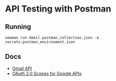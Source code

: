 # API Testing with Postman

## Running

`newman run Gmail.postman_collection.json -e secrets.postman_environment.json`

## Docs
- [Gmail API](https://developers.google.com/gmail/api/reference/rest)
- [OAuth 2.0 Scopes for Google APIs](https://developers.google.com/identity/protocols/oauth2/scopes)
